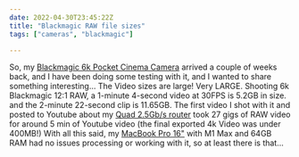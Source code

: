```yaml
---
date: 2022-04-30T23:45:22Z
title: "Blackmagic RAW file sizes"
tags: ["cameras", "blackmagic"]

---
```

So, my [Blackmagic 6k Pocket Cinema Camera](https://miniblog.tiernanotoole.ie/posts/new-camera-on-the-way/) arrived a couple of weeks back, and I have been doing some testing with it, and I wanted to share something interesting... The Video sizes are large! Very LARGE. Shooting 6k Blackmagic 12:1 RAW, a 1-minute 4-second video at 30FPS is 5.2GB in size. and the 2-minute 22-second clip is 11.65GB. The first video I shot with it and posted to Youtube about my [Quad 2.5Gb/s router](https://youtu.be/1uM-RCZSemE) took 27 gigs of RAW video for around 5 min of Youtube video (the final exported 4k Video was under 400MB!) With all this said, my [MacBook Pro 16"](https://geni.us/VQB7) with M1 Max and 64GB RAM had no issues processing or working with it, so at least there is that...
